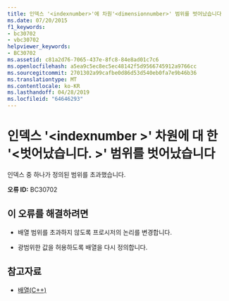 ```yaml
---
title: 인덱스 '<indexnumber>'에 차원'<dimensionnumber>' 범위를 벗어났습니다
ms.date: 07/20/2015
f1_keywords:
- bc30702
- vbc30702
helpviewer_keywords:
- BC30702
ms.assetid: c81a2d76-7065-437e-8fc8-84e8ad01c7c6
ms.openlocfilehash: a5ea9c5ec8ec5ec48142f5d9566745912a9766cc
ms.sourcegitcommit: 2701302a99cafbe0d86d53d540eb0fa7e9b46b36
ms.translationtype: MT
ms.contentlocale: ko-KR
ms.lasthandoff: 04/28/2019
ms.locfileid: "64646293"
---
```

# <a name="index-indexnumber-for-dimension-dimensionnumber-is-out-of-range"></a>인덱스 '\<indexnumber >' 차원에 대 한 '\<벗어났습니다. >' 범위를 벗어났습니다
인덱스 중 하나가 정의된 범위를 초과했습니다.  
  
 **오류 ID:** BC30702  
  
## <a name="to-correct-this-error"></a>이 오류를 해결하려면  
  
- 배열 범위를 초과하지 않도록 프로시저의 논리를 변경합니다.  
  
- 광범위한 값을 허용하도록 배열을 다시 정의합니다.  
  
## <a name="see-also"></a>참고자료

- [배열(C++)](../../visual-basic/programming-guide/language-features/arrays/index.md)
